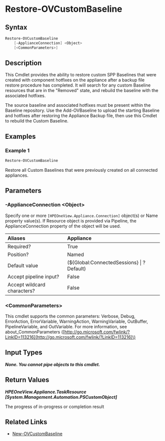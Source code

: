 ﻿---
description: Restore a Custom Baseline after Restore of a Backup File.
---

# Restore-OVCustomBaseline

## Syntax

```powershell
Restore-OVCustomBaseline
    [-ApplianceConnection] <Object>
    [<CommonParameters>]
```

## Description

This Cmdlet provides the ability to restore custom SPP Baselines that were created with component hotfixes on the appliance after a backup file restore procedure has completed.  It will search for any custom Baseline resources that are in the "Removed" state, and rebuild the baseline with the associated hotfixes.

The source baseline and associated hotfixes must be present within the Baseline repository.  Use the Add-OVBaseline to upload the starting Baseline and hotfixes after restoring the Appliance Backup file, then use this Cmdlet to rebuild the Custom Baseline.

## Examples

###  Example 1 

```powershell
Restore-OVCustomBaseline
```

Restore all Custom Baselines that were previously created on all connected appliances.

## Parameters

### -ApplianceConnection &lt;Object&gt;

Specify one or more `[HPEOneView.Appliance.Connection]` object(s) or Name property value(s). If Resource object is provided via Pipeline, the ApplianceConnection property of the object will be used.

| Aliases | Appliance |
| :--- | :--- |
| Required? | True |
| Position? | Named |
| Default value | (${Global:ConnectedSessions} &vert; ? Default) |
| Accept pipeline input? | False |
| Accept wildcard characters? | False |

### &lt;CommonParameters&gt;

This cmdlet supports the common parameters: Verbose, Debug, ErrorAction, ErrorVariable, WarningAction, WarningVariable, OutBuffer, PipelineVariable, and OutVariable. For more information, see about\_CommonParameters \([http://go.microsoft.com/fwlink/?LinkID=113216](http://go.microsoft.com/fwlink/?LinkID=113216)\)

## Input Types

_**None.  You cannot pipe objects to this cmdlet.**_

## Return Values

_**HPEOneView.Appliance.TaskResource [System.Management.Automation.PSCustomObject]**_

The progress of in-progress or completion result

## Related Links

* [New-OVCustomBaseline](new-ovcustombaseline.md)
